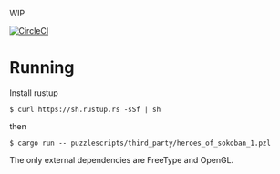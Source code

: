 WIP

[![CircleCI](https://circleci.com/gh/bitonic/puzzlescript-rs/tree/master.svg?style=svg)](https://circleci.com/gh/bitonic/puzzlescript-rs/tree/master)

# Running

Install rustup

```
$ curl https://sh.rustup.rs -sSf | sh
```

then

```
$ cargo run -- puzzlescripts/third_party/heroes_of_sokoban_1.pzl
```

The only external dependencies are FreeType and OpenGL.
